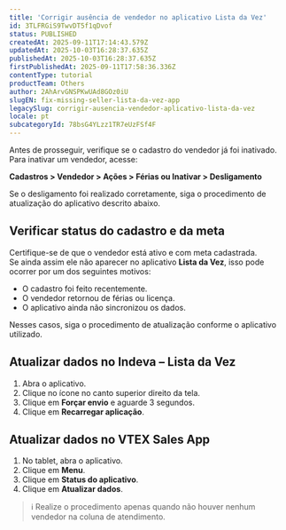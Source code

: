 ```yaml
---
title: 'Corrigir ausência de vendedor no aplicativo Lista da Vez'
id: 3TLFRGiS9TwvDT5f1qDvof
status: PUBLISHED
createdAt: 2025-09-11T17:14:43.579Z
updatedAt: 2025-10-03T16:28:37.635Z
publishedAt: 2025-10-03T16:28:37.635Z
firstPublishedAt: 2025-09-11T17:58:36.336Z
contentType: tutorial
productTeam: Others
author: 2AhArvGNSPKwUAd8GOz0iU
slugEN: fix-missing-seller-lista-da-vez-app
legacySlug: corrigir-ausencia-vendedor-aplicativo-lista-da-vez
locale: pt
subcategoryId: 78bsG4YLzz1TR7eUzFSf4F
---
```


Antes de prosseguir, verifique se o cadastro do vendedor já foi inativado. Para inativar um vendedor, acesse: 

**Cadastros > Vendedor > Ações > Férias ou Inativar > Desligamento**

Se o desligamento foi realizado corretamente, siga o procedimento de atualização do aplicativo descrito abaixo.

## Verificar status do cadastro e da meta

Certifique-se de que o vendedor está ativo e com meta cadastrada.  
Se ainda assim ele não aparecer no aplicativo **Lista da Vez**, isso pode ocorrer por um dos seguintes motivos:

- O cadastro foi feito recentemente.
- O vendedor retornou de férias ou licença.
- O aplicativo ainda não sincronizou os dados.

Nesses casos, siga o procedimento de atualização conforme o aplicativo utilizado.

## Atualizar dados no Indeva – Lista da Vez

1. Abra o aplicativo.
2. Clique no ícone <i class="fas fa-ellipsis-v" aria-hidden="true"></i> no canto superior direito da tela.
3. Clique em **Forçar envio** e aguarde 3 segundos.
4. Clique em **Recarregar aplicação**.

## Atualizar dados no VTEX Sales App

1. No tablet, abra o aplicativo.
2. Clique em **Menu**.
3. Clique em **Status do aplicativo**.
4. Clique em **Atualizar dados**.

> ℹ️ Realize o procedimento apenas quando não houver nenhum vendedor na coluna de atendimento.

